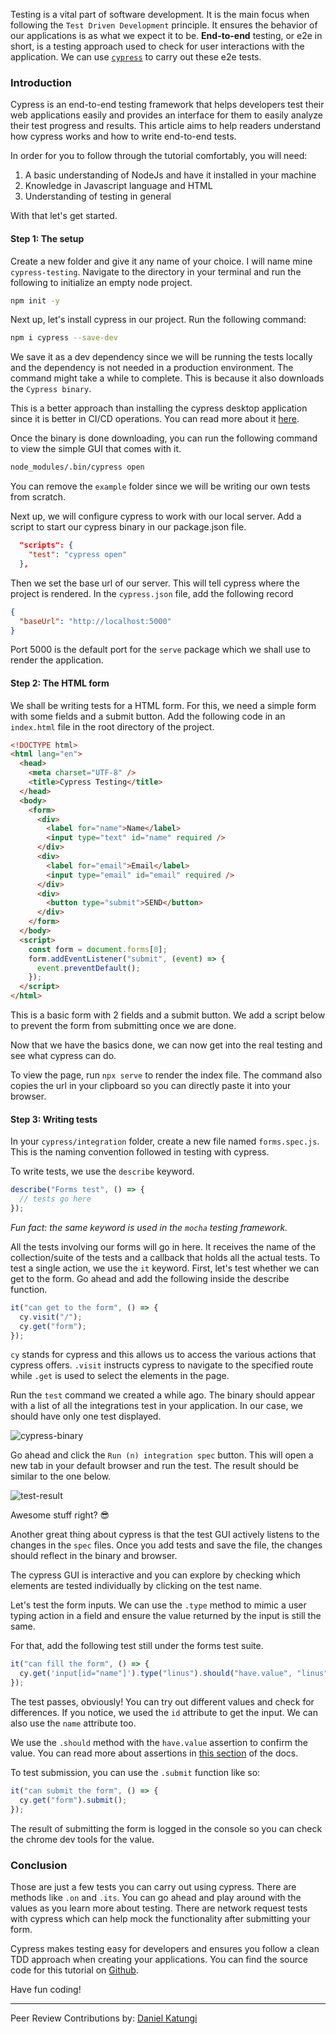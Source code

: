 Testing is a vital part of software development. It is the main focus when following the `Test Driven Development` principle. It ensures the behavior of our applications is as what we expect it to be. **End-to-end** testing, or e2e in short, is a testing approach used to check for user interactions with the application. We can use [`cypress`](https://www.cypress.io/) to carry out these e2e tests.

### Introduction

Cypress is an end-to-end testing framework that helps developers test their web applications easily and provides an interface for them to easily analyze their test progress and results.
This article aims to help readers understand how cypress works and how to write end-to-end tests.

In order for you to follow through the tutorial comfortably, you will need:

1. A basic understanding of NodeJs and have it installed in your machine
2. Knowledge in Javascript language and HTML
3. Understanding of testing in general

With that let's get started.

#### Step 1: The setup

Create a new folder and give it any name of your choice. I will name mine `cypress-testing`. Navigate to the directory in your terminal and run the following to initialize an empty node project.

```bash
npm init -y
```

Next up, let's install cypress in our project. Run the following command:

```bash
npm i cypress --save-dev
```

We save it as a dev dependency since we will be running the tests locally and the dependency is not needed in a production environment. The command might take a while to complete. This is because it also downloads the `Cypress binary`.

This is a better approach than installing the cypress desktop application since it is better in CI/CD operations. You can read more about it [here](https://docs.cypress.io/guides/getting-started/installing-cypress#npm-install).

Once the binary is done downloading, you can run the following command to view the simple GUI that comes with it.

```bash
node_modules/.bin/cypress open
```

You can remove the `example` folder since we will be writing our own tests from scratch.

Next up, we will configure cypress to work with our local server. Add a script to start our cypress binary in our package.json file.

```json
  "scripts": {
    "test": "cypress open"
  },
```

Then we set the base url of our server. This will tell cypress where the project is rendered. In the `cypress.json` file, add the following record

```json
{
  "baseUrl": "http://localhost:5000"
}
```

Port 5000 is the default port for the `serve` package which we shall use to render the application.

#### Step 2: The HTML form

We shall be writing tests for a HTML form. For this, we need a simple form with some fields and a submit button. Add the following code in an `index.html` file in the root directory of the project.

```html
<!DOCTYPE html>
<html lang="en">
  <head>
    <meta charset="UTF-8" />
    <title>Cypress Testing</title>
  </head>
  <body>
    <form>
      <div>
        <label for="name">Name</label>
        <input type="text" id="name" required />
      </div>
      <div>
        <label for="email">Email</label>
        <input type="email" id="email" required />
      </div>
      <div>
        <button type="submit">SEND</button>
      </div>
    </form>
  </body>
  <script>
    const form = document.forms[0];
    form.addEventListener("submit", (event) => {
      event.preventDefault();
    });
  </script>
</html>
```

This is a basic form with 2 fields and a submit button. We add a script below to prevent the form from submitting once we are done.

Now that we have the basics done, we can now get into the real testing and see what cypress can do.

To view the page, run `npx serve` to render the index file. The command also copies the url in your clipboard so you can directly paste it into your browser.

#### Step 3: Writing tests

In your `cypress/integration` folder, create a new file named `forms.spec.js`. This is the naming convention followed in testing with cypress.

To write tests, we use the `describe` keyword.

```js
describe("Forms test", () => {
  // tests go here
});
```

_Fun fact: the same keyword is used in the `mocha` testing framework._

All the tests involving our forms will go in here. It receives the name of the collection/suite of the tests and a callback that holds all the actual tests. To test a single action, we use the `it` keyword. First, let's test whether we can get to the form. Go ahead and add the following inside the describe function.

```javascript
it("can get to the form", () => {
  cy.visit("/");
  cy.get("form");
});
```

`cy` stands for cypress and this allows us to access the various actions that cypress offers.
`.visit` instructs cypress to navigate to the specified route while `.get` is used to select the elements in the page.

Run the `test` command we created a while ago. The binary should appear with a list of all the integrations test in your application. In our case, we should have only one test displayed.

![cypress-binary](/node-cypress-testing/cypress-binary.png)

Go ahead and click the `Run (n) integration spec` button. This will open a new tab in your default browser and run the test. The result should be similar to the one below.

![test-result](/node-cypress-testing/test-result.png)

Awesome stuff right? 😎

Another great thing about cypress is that the test GUI actively listens to the changes in the `spec` files. Once you add tests and save the file, the changes should reflect in the binary and browser.

The cypress GUI is interactive and you can explore by checking which elements are tested individually by clicking on the test name.

Let's test the form inputs. We can use the `.type` method to mimic a user typing action in a field and ensure the value returned by the input is still the same.

For that, add the following test still under the forms test suite.

```javascript
it("can fill the form", () => {
  cy.get('input[id="name"]').type("linus").should("have.value", "linus");
});
```

The test passes, obviously! You can try out different values and check for differences. If you notice, we used the `id` attribute to get the input. We can also use the `name` attribute too.

We use the `.should` method with the `have.value` assertion to confirm the value. You can read more about assertions in [this section](https://docs.cypress.io/guides/core-concepts/introduction-to-cypress#Assertions) of the docs.

To test submission, you can use the `.submit` function like so:

```javascript
it("can submit the form", () => {
  cy.get("form").submit();
});
```

The result of submitting the form is logged in the console so you can check the chrome dev tools for the value.

### Conclusion

Those are just a few tests you can carry out using cypress. There are methods like `.on` and `.its`. You can go ahead and play around with the values as you learn more about testing. There are network request tests with cypress which can help mock the functionality after submitting your form.

Cypress makes testing easy for developers and ensures you follow a clean TDD approach when creating your applications. You can find the source code for this tutorial on [Github](https://github.conm/LinusMuema/cypress-testing).

Have fun coding!

---

Peer Review Contributions by: [Daniel Katungi](/engineering-education/authors/daniel-katungi/)
